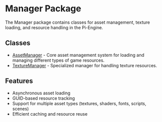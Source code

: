 # Manager Package

The Manager package contains classes for asset management, texture loading, and resource handling in the Pi-Engine.

## Classes

- [AssetManager](AssetManager.md) - Core asset management system for loading and managing different types of game resources.
- [TextureManager](TextureManager.md) - Specialized manager for handling texture resources.

## Features

- Asynchronous asset loading
- GUID-based resource tracking
- Support for multiple asset types (textures, shaders, fonts, scripts, scenes)
- Efficient caching and resource reuse
